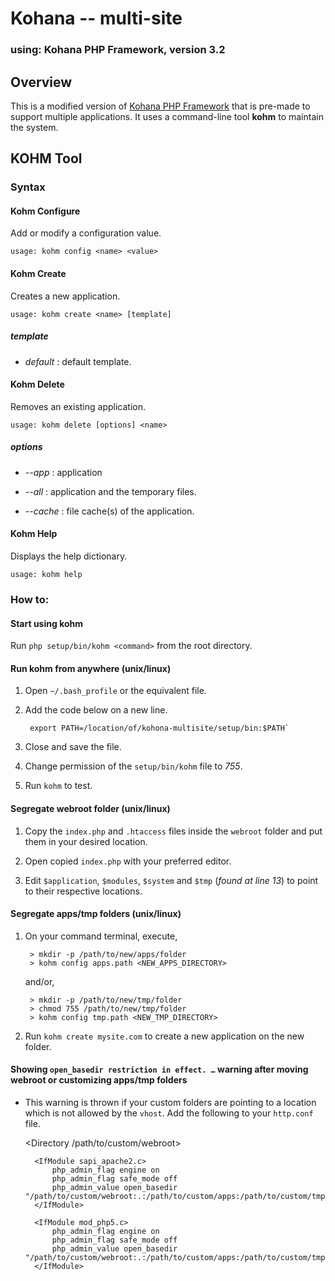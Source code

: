 # Kohana -- multi-site

### using: Kohana PHP Framework, version 3.2

## Overview

This is a modified version of [Kohana PHP Framework](http://kohanaframework.org/) that is pre-made to support multiple applications. It uses a command-line tool **kohm**  to maintain the system.


## KOHM Tool

### Syntax

#### Kohm Configure
Add or modify a configuration value.
	
	usage: kohm config <name> <value>


#### Kohm Create
Creates a new application.

	usage: kohm create <name> [template]

##### template
- *default* :    default template.


#### Kohm Delete
Removes an existing application.

	usage: kohm delete [options] <name>

##### options
- *--app* : application

- *--all* : application and the temporary files.

- *--cache* : file cache(s) of the application.

#### Kohm Help
Displays the help dictionary.

	usage: kohm help


### How to:

#### Start using kohm

Run `php setup/bin/kohm <command>` from the root directory.


#### Run kohm from anywhere (unix/linux)

1. Open `~/.bash_profile` or the equivalent file.

2. Add the code below on a new line.

		export PATH=/location/of/kohona-multisite/setup/bin:$PATH`

3. Close and save the file.

4. Change permission of the `setup/bin/kohm` file to *755*.

5. Run `kohm` to test.

#### Segregate webroot folder (unix/linux)

1. Copy the `index.php` and `.htaccess` files inside the `webroot` folder and put them in your desired location.

2. Open copied `index.php` with your preferred editor.

3. Edit `$application`, `$modules`, `$system` and `$tmp` (*found at line 13*) to point to their respective locations.

#### Segregate apps/tmp folders (unix/linux)

1. On your command terminal, execute,

		> mkdir -p /path/to/new/apps/folder
		> kohm config apps.path <NEW_APPS_DIRECTORY>
		
	and/or,
	
		> mkdir -p /path/to/new/tmp/folder
		> chmod 755 /path/to/new/tmp/folder
		> kohm config tmp.path <NEW_TMP_DIRECTORY>

2. Run `kohm create mysite.com` to create a new application  on the new folder.

#### Showing `open_basedir restriction in effect. …` warning after moving webroot or customizing apps/tmp folders

- This warning is thrown if your custom folders are pointing to a location which is not allowed by the `vhost`. Add the following to your `http.conf` file.
    
    <Directory /path/to/custom/webroot>
        
        <IfModule sapi_apache2.c>
            php_admin_flag engine on
            php_admin_flag safe_mode off
            php_admin_value open_basedir "/path/to/custom/webroot:.:/path/to/custom/apps:/path/to/custom/tmp"
        </IfModule>
        
        <IfModule mod_php5.c>
            php_admin_flag engine on
            php_admin_flag safe_mode off
            php_admin_value open_basedir "/path/to/custom/webroot:.:/path/to/custom/apps:/path/to/custom/tmp"
        </IfModule>
        
    </Directory>
